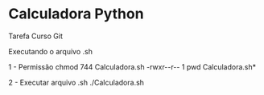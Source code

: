 # Calculadora Python
 Tarefa Curso Git

Executando o arquivo .sh

1 - Permissão
chmod 744 Calculadora.sh
-rwxr--r-- 1 pwd Calculadora.sh*

2 - Executar arquivo .sh
./Calculadora.sh

